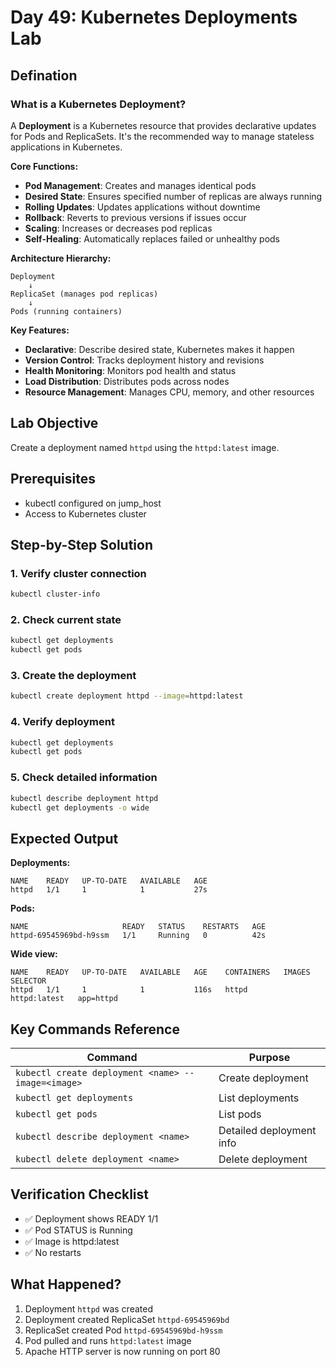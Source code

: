 # Day 49: Kubernetes Deployments Lab

## Defination

### What is a Kubernetes Deployment?
A **Deployment** is a Kubernetes resource that provides declarative updates for Pods and ReplicaSets. It's the recommended way to manage stateless applications in Kubernetes.

**Core Functions:**
- **Pod Management**: Creates and manages identical pods
- **Desired State**: Ensures specified number of replicas are always running
- **Rolling Updates**: Updates applications without downtime
- **Rollback**: Reverts to previous versions if issues occur
- **Scaling**: Increases or decreases pod replicas
- **Self-Healing**: Automatically replaces failed or unhealthy pods

**Architecture Hierarchy:**
```
Deployment
    ↓
ReplicaSet (manages pod replicas)
    ↓
Pods (running containers)
```

**Key Features:**
- **Declarative**: Describe desired state, Kubernetes makes it happen
- **Version Control**: Tracks deployment history and revisions
- **Health Monitoring**: Monitors pod health and status
- **Load Distribution**: Distributes pods across nodes
- **Resource Management**: Manages CPU, memory, and other resources

## Lab Objective
Create a deployment named `httpd` using the `httpd:latest` image.

## Prerequisites
- kubectl configured on jump_host
- Access to Kubernetes cluster

## Step-by-Step Solution

### 1. Verify cluster connection
```bash
kubectl cluster-info
```

### 2. Check current state
```bash
kubectl get deployments
kubectl get pods
```

### 3. Create the deployment
```bash
kubectl create deployment httpd --image=httpd:latest
```

### 4. Verify deployment
```bash
kubectl get deployments
kubectl get pods
```

### 5. Check detailed information
```bash
kubectl describe deployment httpd
kubectl get deployments -o wide
```

## Expected Output

**Deployments:**
```
NAME    READY   UP-TO-DATE   AVAILABLE   AGE
httpd   1/1     1            1           27s
```

**Pods:**
```
NAME                     READY   STATUS    RESTARTS   AGE
httpd-69545969bd-h9ssm   1/1     Running   0          42s
```

**Wide view:**
```
NAME    READY   UP-TO-DATE   AVAILABLE   AGE    CONTAINERS   IMAGES         SELECTOR
httpd   1/1     1            1           116s   httpd        httpd:latest   app=httpd
```

## Key Commands Reference
| Command | Purpose |
|---------|---------|
| `kubectl create deployment <name> --image=<image>` | Create deployment |
| `kubectl get deployments` | List deployments |
| `kubectl get pods` | List pods |
| `kubectl describe deployment <name>` | Detailed deployment info |
| `kubectl delete deployment <name>` | Delete deployment |

## Verification Checklist
- ✅ Deployment shows READY 1/1
- ✅ Pod STATUS is Running
- ✅ Image is httpd:latest
- ✅ No restarts

## What Happened?
1. Deployment `httpd` was created
2. Deployment created ReplicaSet `httpd-69545969bd`
3. ReplicaSet created Pod `httpd-69545969bd-h9ssm`
4. Pod pulled and runs `httpd:latest` image
5. Apache HTTP server is now running on port 80
